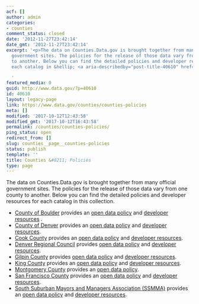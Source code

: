 ```yaml
---
acf: []
author: admin
categories:
- counties
comment_status: closed
date: '2012-11-27T23:42:14'
date_gmt: '2012-11-27T23:42:14'
excerpt: '<p>The data on Counties.Data.gov is brought together from many official
  government sites. The policies for the release of those data vary from one county
  to another. Below you can find the detailed policies and developer resources for
  each catalog in &hellip; <a aria-describedby="post-title-40610" href="https://www.data.gov/counties/counties-policies">Continued</a></p>

  '
featured_media: 0
guid: http://www.data.gov/?p=40610
id: 40610
layout: legacy-page
link: https://www.data.gov/counties/counties-policies
meta: []
modified: '2017-10-12T12:43:58'
modified_gmt: '2017-10-12T16:43:58'
permalink: /counties/counties-policies/
ping_status: open
redirect_from: []
slug: counties__page__counties-policies
status: publish
template: ''
title: Counties &#8211; Policies
type: page
---
```


The data on Counties.Data.gov is brought together from many official government sites. The policies for the release of those data vary from one county to another. Below you can find the detailed policies and developer resources for each catalog in this collection.


* [County of Boulder](http://data.opencolorado.org/) provides an [open data policy](http://opendefinition.org/okd/) and [developer resources](http://docs.ckan.org/) .
* [County of Denver](http://data.opencolorado.org/) provides an [open data policy](http://opendefinition.org/okd/) and [developer resources](http://docs.ckan.org/).
* [Cook County](http://Cookcounty.socrata.com) provides an [open data policy](https://datacatalog.cookcountyil.gov/) and [developer resources](https://dev.socrata.com/).
* [Denver Regional Council](http://gis.drcog.org/datacatalog/) provides [open data policy](http://opendefinition.org/okd/) and [developer resources](http://docs.ckan.org/).
* [Gilpin County](http://www.co.gilpin.co.us/CommunityDevelop/GIS%20Maps/GIS%20Maps%20index.htm) provides [open data policy](http://opendefinition.org/okd/) and [developer resources](http://docs.ckan.org/).
* [King County](http://www.datakc.org) provides an [open data policy](http://www.kingcounty.gov/About/dataTermsOfUse.aspx) and [developer resources](http://www.montgomerycountymd.gov/mcg/privacy.html).
* [Montgomery County](http://Data.montgomerycountymd.gov) provides an [open data policy](http://www.baltimorecity.gov/PrivacyPolicy.aspx).
* [San Francisco County](http://data.sfgov.org) provides an [open data policy](https://datasf.org/resources/) and [developer resources](http://dev.socrata.com/).
* [South Suburban Mayors and Managers Association (SSMMA)](https://data.illinois.gov/ssmma) provides an [open data policy](https://data.illinois.gov/page/terms-of-use) and [developer resources](http://dev.socrata.com/).



